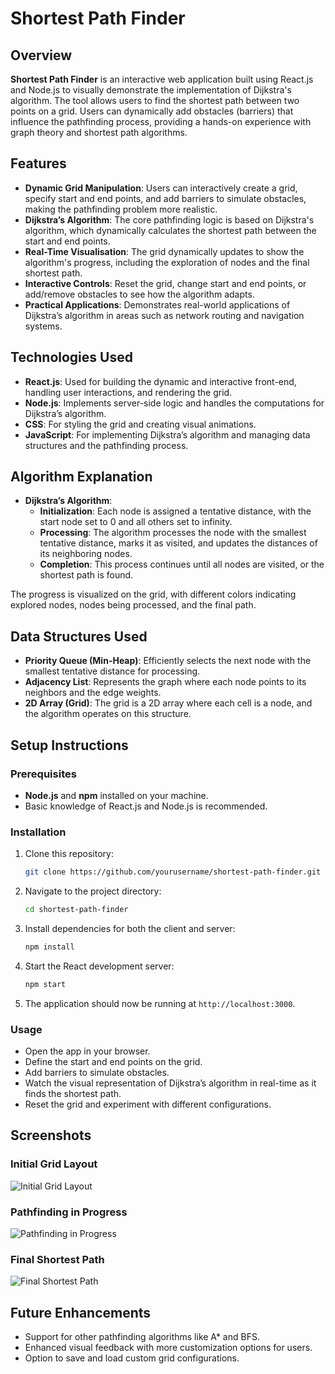 # Shortest Path Finder

## Overview

**Shortest Path Finder** is an interactive web application built using React.js and Node.js to visually demonstrate the implementation of Dijkstra's algorithm. The tool allows users to find the shortest path between two points on a grid. Users can dynamically add obstacles (barriers) that influence the pathfinding process, providing a hands-on experience with graph theory and shortest path algorithms.

## Features

- **Dynamic Grid Manipulation**: Users can interactively create a grid, specify start and end points, and add barriers to simulate obstacles, making the pathfinding problem more realistic.
- **Dijkstra’s Algorithm**: The core pathfinding logic is based on Dijkstra's algorithm, which dynamically calculates the shortest path between the start and end points.
- **Real-Time Visualisation**: The grid dynamically updates to show the algorithm's progress, including the exploration of nodes and the final shortest path.
- **Interactive Controls**: Reset the grid, change start and end points, or add/remove obstacles to see how the algorithm adapts.
- **Practical Applications**: Demonstrates real-world applications of Dijkstra’s algorithm in areas such as network routing and navigation systems.

## Technologies Used

- **React.js**: Used for building the dynamic and interactive front-end, handling user interactions, and rendering the grid.
- **Node.js**: Implements server-side logic and handles the computations for Dijkstra’s algorithm.
- **CSS**: For styling the grid and creating visual animations.
- **JavaScript**: For implementing Dijkstra’s algorithm and managing data structures and the pathfinding process.

## Algorithm Explanation

- **Dijkstra’s Algorithm**: 
  - **Initialization**: Each node is assigned a tentative distance, with the start node set to 0 and all others set to infinity.
  - **Processing**: The algorithm processes the node with the smallest tentative distance, marks it as visited, and updates the distances of its neighboring nodes.
  - **Completion**: This process continues until all nodes are visited, or the shortest path is found.
  
The progress is visualized on the grid, with different colors indicating explored nodes, nodes being processed, and the final path.

## Data Structures Used

- **Priority Queue (Min-Heap)**: Efficiently selects the next node with the smallest tentative distance for processing.
- **Adjacency List**: Represents the graph where each node points to its neighbors and the edge weights.
- **2D Array (Grid)**: The grid is a 2D array where each cell is a node, and the algorithm operates on this structure.

## Setup Instructions

### Prerequisites
- **Node.js** and **npm** installed on your machine.
- Basic knowledge of React.js and Node.js is recommended.

### Installation

1. Clone this repository:
    ```bash
    git clone https://github.com/yourusername/shortest-path-finder.git
    ```

2. Navigate to the project directory:
    ```bash
    cd shortest-path-finder
    ```

3. Install dependencies for both the client and server:
    ```bash
    npm install
    ```

4. Start the React development server:
    ```bash
    npm start
    ```

5. The application should now be running at `http://localhost:3000`.

### Usage

- Open the app in your browser.
- Define the start and end points on the grid.
- Add barriers to simulate obstacles.
- Watch the visual representation of Dijkstra’s algorithm in real-time as it finds the shortest path.
- Reset the grid and experiment with different configurations.

## Screenshots

### Initial Grid Layout
![Initial Grid Layout](./screenshots/initial_grid.png)

### Pathfinding in Progress
![Pathfinding in Progress](./screenshots/pathfinding_progress.png)

### Final Shortest Path
![Final Shortest Path](./screenshots/final_shortest_path.png)

## Future Enhancements

- Support for other pathfinding algorithms like A* and BFS.
- Enhanced visual feedback with more customization options for users.
- Option to save and load custom grid configurations.

